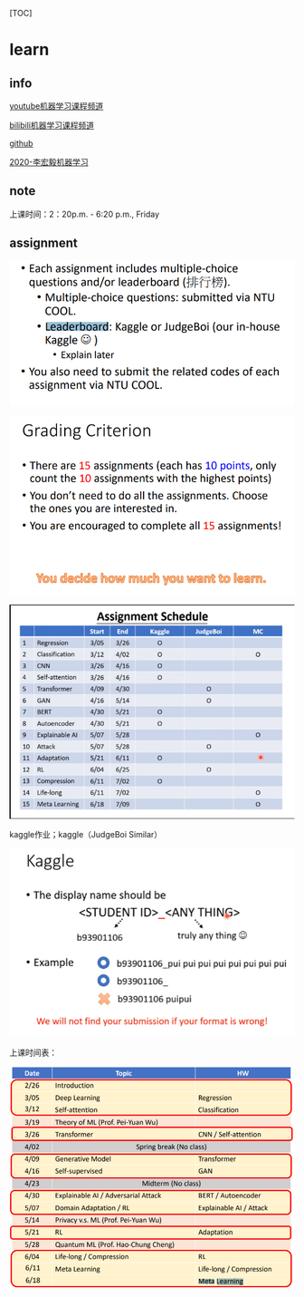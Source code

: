 [TOC]

# learn



## info

[youtube机器学习课程频道](https://www.youtube.com/c/HungyiLeeNTU)

[bilibili机器学习课程频道](https://www.bilibili.com/video/BV1Wv411h7kN)

[github](https://github.com/ga642381/ML2021-Spring)

[2020-李宏毅机器学习](https://www.bilibili.com/video/BV1JE411g7XF)

## note

上课时间：2：20p.m. - 6:20 p.m., Friday

## assignment

![image-20210308092646485](images/image-20210308092646485.png)

![image-20210308092709988](images/image-20210308092709988.png)



![image-20210306204916335](images/image-20210306204916335.png)



kaggle作业；kaggle（JudgeBoi Similar）

![image-20210306205314388](images/image-20210306205314388.png)



上课时间表：

![image-20210308092811518](images/image-20210308092811518.png)



